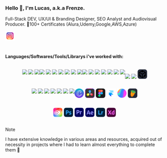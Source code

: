 ### Hello 👋, I'm Lucas, a.k.a Frenze.
Full-Stack DEV,  UX/UI & Branding Designer, SEO Analyst and Audiovisual Producer.
🏅100+ Certificates (Alura,Udemy,Google,AWS,Azure)

  [<img width="30" src="./instagram.svg">](https://www.instagram.com/lucasfrenze/)
  
#
#### Languages/Softwares/Tools/Librarys i've worked with:
<div style="display: flex; flex-wrap: wrap; justify-content: center;">
  
  <!-- Cloud Computing Knowledge -->
  
  [<img width="30" src="https://skillicons.dev/icons?i=aws">](https://aws.amazon.com/)
  [<img width="30" src="https://skillicons.dev/icons?i=gcp">](https://cloud.google.com/)
  [<img width="30" src="https://skillicons.dev/icons?i=azure">](https://azure.microsoft.com/)

  <!-- Languages I know -->
  [<img width="30" src="https://skillicons.dev/icons?i=js">](https://developer.mozilla.org/en-US/docs/Web/JavaScript)
  [<img width="30" src="https://skillicons.dev/icons?i=py">](https://www.python.org/)
  [<img width="30" src="https://skillicons.dev/icons?i=lua">](https://www.lua.org/)
  [<img width="30" src="https://skillicons.dev/icons?i=cs">](https://docs.microsoft.com/en-us/dotnet/csharp/)
  [<img width="30" src="https://skillicons.dev/icons?i=html">](https://developer.mozilla.org/en-US/docs/Web/HTML)
  [<img width="30" src="https://skillicons.dev/icons?i=css">](https://developer.mozilla.org/en-US/docs/Web/CSS)
  [<img width="30" src="https://skillicons.dev/icons?i=svg">](https://developer.mozilla.org/en-US/docs/Web/SVG)

  <!-- Libraries/Frameworks -->
  [<img width="30" src="https://skillicons.dev/icons?i=express">](https://expressjs.com/)
  [<img width="30" src="https://skillicons.dev/icons?i=jquery">](https://jquery.com/)
  [<img width="30" src="https://skillicons.dev/icons?i=react">](https://reactjs.org/)
  [<img width="30" src="https://skillicons.dev/icons?i=nextjs">](https://nextjs.org/)
  [<img width="30" src="https://skillicons.dev/icons?i=electron">](https://www.electronjs.org/)
  [<img width="30" src="https://skillicons.dev/icons?i=sqlite">](https://www.sqlite.org/)
  [<img width="30" src="https://skillicons.dev/icons?i=mysql">](https://www.mysql.com/)

  <!-- IDE -->
  [<img width="30" src="https://skillicons.dev/icons?i=vscode">](https://code.visualstudio.com/)
  [<img width="30" src="https://skillicons.dev/icons?i=codepen">](https://codepen.io/)
  [<img width="30" src="./codesandbox.svg">](https://codesandbox.io/)

  <!-- Platforms/Softwares -->
  [<img width="30" src="https://skillicons.dev/icons?i=mongodb">](https://www.mongodb.com/)
  [<img width="30" src="https://skillicons.dev/icons?i=firebase">](https://firebase.google.com/)
  [<img width="30" src="https://skillicons.dev/icons?i=cloudflare">](https://www.cloudflare.com/)
  [<img width="30" src="https://skillicons.dev/icons?i=docker">](https://www.docker.com/)
  [<img width="30" src="https://skillicons.dev/icons?i=heroku">](https://www.heroku.com/)
  [<img width="30" src="https://skillicons.dev/icons?i=nginx">](https://www.nginx.com/)
  [<img width="30" src="https://skillicons.dev/icons?i=wordpress">](https://wordpress.org/)

  <!-- Visual/Audio Design Tools & Softwares -->

  [<img width="30" src="./canva.svg">](https://www.canva.com/)
  [<img width="30" src="./davinci.svg">](https://www.blackmagicdesign.com/products/davinciresolve/)
  [<img width="30" src="./figma.svg">](https://www.figma.com/)
  [<img width="30" src="./framer.svg">](https://www.framer.com/)
  [<img width="30" src="./spline.png">](https://www.spline.design/)
  [<img width="30" src="./flstudio.svg">](https://www.image-line.com/)

  <!-- Visual/Audio Design Tools & Softwares -->

  [<img width="30" src="./adobe1.svg">](https://creativecloud.adobe.com/)
  [<img width="30" src="./adobe2.svg">](https://www.adobe.com/products/photoshop.html)
  [<img width="30" src="./adobe3.svg">](https://www.adobe.com/products/premiere.html)
  [<img width="30" src="./adobe4.svg">](https://www.adobe.com/products/aftereffects.html)
  [<img width="30" src="./adobe5.svg">](https://www.adobe.com/products/photoshop-lightroom.html)
  [<img width="30" src="./adobe6.svg">](https://www.adobe.com/products/xd.html)
</div>

> [!NOTE]
> I have extensive knowledge in various areas and resources, acquired out of necessity in projects where I had to learn almost everything to complete them 💪
#
